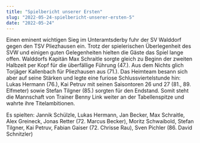```yaml
---
title: "Spielbericht unserer Ersten"
slug: "2022-05-24-spielbericht-unserer-ersten-5"
date: "2022-05-24"
---
```

Einen eminent wichtigen Sieg im Unteramtsderby fuhr der SV Walddorf gegen den TSV Pliezhausen ein. Trotz der spielerischen Überlegenheit des SVW und einigen guten Gelegenheiten hielten die Gäste das Spiel lange offen. Walddorfs Kapitän Max Schraitle sorgte gleich zu Beginn der zweiten Halbzeit per Kopf für die überfällige Führung (47.). Aus dem Nichts glich Torjäger Kallenbach für Pliezhausen aus (71.). Das Heimteam besann sich aber auf seine Stärken und legte eine furiose Schlussviertelstunde hin: Lukas Hermann (76.), Kai Petruv mit seinen Saisontoren 26 und 27 (81., 89. Elfmeter) sowie Stefan Tilgner (85.) sorgten für den Endstand. Somit steht die Mannschaft von Trainer Benny Link weiter an der Tabellenspitze und wahrte ihre Titelambitionen.


Es spielten: Jannik Schülzle, Lukas Hermann, Jan Becker, Max Schraitle, Alex Greineck, Jonas Retter (72. Marcus Becker), Moritz Schwaibold, Stefan Tilgner, Kai Petruv, Fabian Gaiser (72. Chrisse Rau), Sven Pichler (86. David Schnitzler)
